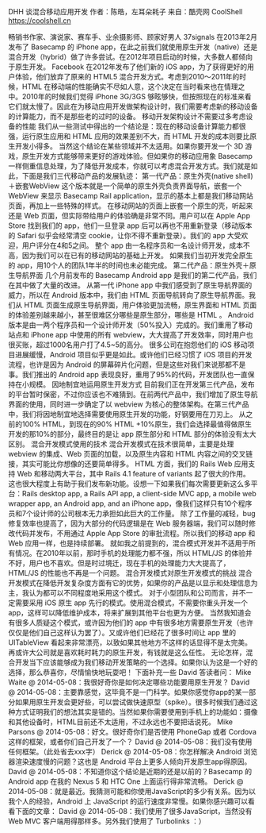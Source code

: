 DHH 谈混合移动应用开发
作者：陈皓，左耳朵耗子
来自：酷壳网 CoolShell https://coolshell.cn

畅销书作家、演说家、赛车手、业余摄影师、顾家好男人
37signals 在2013年2月发布了 Basecamp 的 iPhone app，在此之前我们就使用原生开发（native）还是混合开发（hybrid）做了许多尝试。在2012年项目启动的时候，大多数人都倾向于原生开发。
Facebook 在2012年发布了他们新的 iOS app，为了获得更好的用户体验，他们放弃了原来的 HTML5 混合开发方式。考虑到2010～2011年的时候，HTML 在移动端的性能确实不尽如人意，这个决定在当时看来也在情理之中。2010年的时候我们觉得 iPhone 3G/3GS 够眩够快，但按照现在的标准来看它们就太慢了。因此在为移动应用开发做架构设计时，我们需要考虑新的移动设备的计算能力，而不是那些老的过时的设备。
移动开发架构设计不需要过多考虑设备的性能
我们从一些测试中得出的一个结论是：现在的移动设备计算能力都很强，运行原生应用和 HTML 应用的效果差别不大，而 HTML 开发的成本则要比原生开发小得多。
当然这个结论在某些领域并不太适用。如果你要开发一个 3D 游戏，原生开发方式能够带来更好的游戏体验。但如果你的移动应用象 Basecamp 一样侧重信息处理，为了降低开发成本，你就可以考虑混合开发方式。我们就是如此，下面是我们三代移动产品的发展轨迹：
第一代产品：原生外壳(native shell)＋嵌套WebView
这个版本就是一个简单的原生外壳负责界面导航，嵌套一个 WebView 来显示 Basecamp Rail application，显示的基本上都是我们移动网站页面，再加上一些特殊的样式。
在移动网站的页面上嵌套一个原生的壳，听起来还是 Web 页面，但实际带给用户的体验确是非常不同。用户可以在 Apple App Store 找到我们的 app，他们一旦登录 app 后可以再也不用重新登录（移动版本的 Safari 似乎会经常清空 cookie，让你不得不重新登录）。我们的 app 大受欢迎，用户评分在4和5之间。
整个 app 由一名程序员和一名设计师开发，成本不高，因为我们可以在已有的移动网站的基础上开发。
如果我们当初开发完全原生的 app，用10个人的团队1年半的时间也未必能完成。
第二代产品：原生外壳＋原生导航界面
几个月前发布的 Basecamp Android app 是我们的第二代产品，我们在其中做了大量的改进。
从第一代 iPhone app 中我们感受到了原生导航界面的威力，所以在 Android 版本中，我们由 HTML 页面导航转向了原生导航界面。我们从 HTML 页面生成原生导航界面，用户体验更加流畅，原生界面和 HTML 页面的体验差别越来越小，甚至很难区分哪些是原生部分，哪些是 HTML 。
Android 版本是由一两个程序员和一个设计师开发（50%投入）完成的。我们重用了移动站点和 iPhone app 中使用的所有 webview，大大提高了开发效率，同时用户也很买账，超过1000名用户打了4.5~5的高分。
很多公司在抱怨他们的 iOS 移动项目进展缓慢，Android 项目似乎更是如此。或许他们已经习惯了 iOS 项目的开发流程，也许是因为 Android 的屏幕碎片化问题，但是这些对我们来说那都不是事。我们推出的 Android app 表现良好，重用了95%的代码，开发团队也一直保持在小规模。
因地制宜地运用原生开发方式
目前我们正在开发第三代产品，发布的平台暂时保密，不过你应该也不难猜到。在前两代产品中，我们增加了原生导航界面的使用，同时进一步确定了以 webview 为核心的整体架构。在第三代产品中，我们将因地制宜地选择需要使用原生开发的功能，好钢要用在刀刃上。
从之前的100% HTML，到现在的90% HTML +10%原生，我们会选择最值得做原生开发的那10%的部分，最终目的是让 app 原生部分和 HTML 部分的体验没有太大区别。
混合开发模式使用的技术
混合开发模式在技术很简单，主要是处理 webview 的集成、Web 页面的加载，以及原生内容和 HTML 内容之间的交叉链接，其实可能比你想像的还要简单得多。
HTML 方面，我们的 Rails Web 应用支持 Web 和移动两大平台，其中 Rails 4.1 feature of variants 起了很大的作用。
这也很大程度上有助于我们发布新功能。设想一下如果我们每次需要更新这么多平台：Rails desktop app, a Rails API app, a client-side MVC app, a mobile web wrapper app, an Android app, and an iPhone app，像我们这样只有10个程序员和7个设计师的公司根本无力承担如此巨大的工作量。
除了工作量的减轻，bug 修复效率也提高了，因为大部分的代码逻辑是在 Web 服务器端，我们可以随时修改代码并发布，不用通过 Apple App Store 的审批流程。所以我们的移动 app 和 Web 应用一样，也是持续部署。
就如我之前提到的，混合模式开发并不适用于所有情况。在2010年以前，那时手机的处理能力都不强，所以 HTML/JS 的体验并不好，用户也不喜欢。但是时过境迁，现在手机的处理能力大大提高了，HTML/JS 的性能也不再是一个问题。
混合开发模式对原生开发模式的挑战
混合开发模式在降低开发复杂度方面有它的优势，如果你的产品是以显示和处理信息为主，我认为都可以不同程度地采用这个模式。
对于小型团队和公司而言，并不一定需要采用 iOS 原生 app 先行的模式。使用混合模式，不需要你重头开发一个 app，这样可以降低维护成本，将来扩展到其他平台也更为方便。
当然我知道会有很多人质疑这个模式，或许因为他们的 app 中有很多地方需要原生开发（也许仅仅是他们自己这样认为罢了）。又或许他们已经花了很多时间让 app 里的 UITableView 看起来非常漂亮，以致如果其他地方不这样的话显得不是太完美。再或许大公司就是喜欢耗时耗力的原生开发，有钱就是这么任性。
无论怎样，混合开发当下应该能够成为我们移动开发策略的一个选择。如果你认为这是一个好的选择，那么恭喜你，尽情愉快地玩耍吧！
下面补充一些 David 答读者问：
Mike Waite @ 2014-05-08：我很好奇你是如何决定哪些功能要用原生开发？ David @ 2014-05-08：主要靠感觉，这毕竟不是一门科学。如果你感觉你app的某一部分如果用原生开发会更好些，可以尝试做快速原型（spike）。很多时候我们通过这种方式证明我们的想法其实是错的。当然如果你需要使用到手机上的功能如：摄像和其他设备时，HTML目前还不太适用，不过永远也不要把话说死。
Mike Parsons @ 2014-05-08：好文。很好奇你们是否使用 PhoneGap 或者 Cordova 这样的框架，或者你们自己开发了一个？ David @ 2014-05-08：我们没有使用任何框架。（此处省去xxx字）
Derick @ 2014-05-08：你怎样解决 Android 浏览器渲染速度慢的问题？这也是 Android 平台上更多人倾向开发原生app得原因。 David @ 2014-05-08：不知道你这个结论是近期的还是以前的？Basecamp 的 Android app 在我的 Nexus 5 和 HTC One 上面运行得非常流畅。 Derick @ 2014-05-08：就是最近。我猜测可能和你使用JavaScript的多少有关系。因为以我个人的经验，Android 上 JavaScript 的运行速度非常慢。如果你感兴趣可以看看下面的文章： David @ 2014-05-08：我们使用了很多JavaScript，当然没有 Web MVC 客户端用得那样多。另外我们使用了 Turbolinks ：）